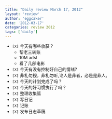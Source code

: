 ```yaml
---
title: "Daily review March 17, 2012" 
layout: 'review'
author: 'eggcaker'
date: '2012-03-17'
categories: review 2012
tags: ['daily']
---
```



  * `[X]` 今天有哪些收获？ 
    * 帮老三转账 
    * 10M adsl 
    * 看了几部电影 
  * `[X]` 今天有没有控制好自己的情绪? 
  * `[X]` 非礼勿视，非礼勿听,论人是非者，必是是非人。 
  * `[X]` 今天的计划完成了吗？ 
  * `[X]` 今天的好习惯执行了吗？ 
  * `[X]` 整理收集篮 
  * `[X]` 写日记 
  * `[X]` 记账 
  * `[X]` 发布日志草稿 


